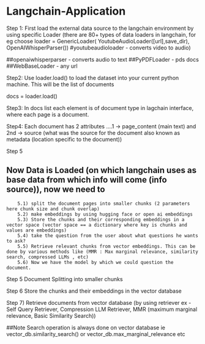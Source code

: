 # Langchain-Application

Step 1: First load the external data source to the langchain environment by using specific Loader 
(there are 80+ types of data loaders in langchain, for eg choose 
loader = GenericLoader(
    YoutubeAudioLoader([url],save_dir),
    OpenAIWhisperParser()) #youtubeaudioloader - converts video to audio)

##openaiwhisperparser - converts audio to text
##PyPDFLoader - pds docs
##WebBaseLoader - any url 


Step2: Use loader.load() to load the dataset into your current python machine. This will be the list of documents

docs = loader.load()

Step3: In docs list each element is of document type in lagchain interface, where each page is a document.

Step4: Each document has 2 attributes ....1 -> page_content  (main text) and 
										2nd -> source (what was the source for the document also known as metadata (location specific to the document))

Step 5
## Now Data is Loaded (on which langchain uses as base data from which info will come (info source)), now we need to 
		5.1) split the document pages into smaller chunks (2 parameters here chunk size and chunk overlap)
		5.2) make embeddings by using hugging face or open ai embeddings
		5.3) Store the chunks and their corresponding embeddings in a vector space (vector space == a dictionary where key is chunks and values are embeddings)
		5.4) take the question from the user about what questions he wants to ask?
		5.5) Retrieve relevant chunks from vector embeddings. This can be done by various methods like (MMR : Max marginal relevance, similarity search, compressed LLMs , etc)
		5.6) Now we have the model by which we could question the document. 


Step 5 Document Splitting into smaller chunks

Step 6 Store the chunks and their embeddings in the vector database

Step 7) Retrieve documents from vector database (by using retriever ex - Self Query Retriever, Compression LLM Retriever, MMR (maximum marginal relevance, Basic Similarity Search))

##Note Search operation is always done on vector database ie vector_db.similarity_search() or vector_db.max_marginal_relevance etc

